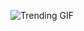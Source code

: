 ![Trending GIF](https://media1.giphy.com/media/v1.Y2lkPThiYjIxNzcyeGxydHpmN2MyZDNoaWdyYzI5bm9wdXc0MWVibGM2YjZoazVoemNuciZlcD12MV9naWZzX3NlYXJjaCZjdD1n/bGgsc5mWoryfgKBx1u/giphy.gif)
